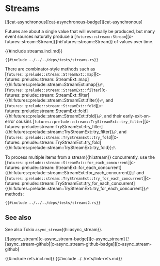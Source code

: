 # Streams

[![cat-asynchronous][cat-asynchronous-badge]][cat-asynchronous]

Futures are about a single value that will eventually be produced, but many event sources naturally produce a [`futures::stream::Stream`][c-futures::stream::Stream]{{hi:futures::stream::Stream}} of values over time.

{{#include streams.incl.md}}

```rust,editable,mdbook-runnable
{{#include ../../../deps/tests/streams.rs}}
```

There are combinator-style methods such as [`futures::prelude::stream::StreamExt::map`][c-futures::prelude::stream::StreamExt::map]{{hi:futures::prelude::stream::StreamExt::map}}⮳, [`futures::prelude::stream::StreamExt::filter`][c-futures::prelude::stream::StreamExt::filter]{{hi:futures::prelude::stream::StreamExt::filter}}⮳, and [`futures::prelude::stream::StreamExt::fold`][c-futures::prelude::stream::StreamExt::fold]{{hi:futures::prelude::stream::StreamExt::fold}}⮳, and their early-exit-on-error cousins [`futures::prelude::stream::TryStreamExt::try_filter`][c-futures::prelude::stream::TryStreamExt::try_filter]{{hi:futures::prelude::stream::TryStreamExt::try_filter}}⮳, and [`futures::prelude::stream::TryStreamExt::try_fold`][c-futures::prelude::stream::TryStreamExt::try_fold]{{hi:futures::prelude::stream::TryStreamExt::try_fold}}⮳.

To process multiple items from a stream{{hi:stream}} concurrently, use the [`futures::prelude::stream::StreamExt::for_each_concurrent`][c-futures::prelude::stream::StreamExt::for_each_concurrent]{{hi:futures::prelude::stream::StreamExt::for_each_concurrent}}⮳ and [`futures::prelude::stream::TryStreamExt::try_for_each_concurrent`][c-futures::prelude::stream::TryStreamExt::try_for_each_concurrent]{{hi:futures::prelude::stream::TryStreamExt::try_for_each_concurrent}}⮳ methods:

```rust,editable,noplayground,no_run
{{#include ../../../deps/tests/streams2.rs}}
```

## See also

See also Tokio `async_stream`{{hi:async_stream}}.

[![async_stream][c-async_stream-badge]][c-async_stream]  [![async_stream-github][c-async_stream-github-badge]][c-async_stream-github]

{{#include refs.incl.md}}
{{#include ../../refs/link-refs.md}}
